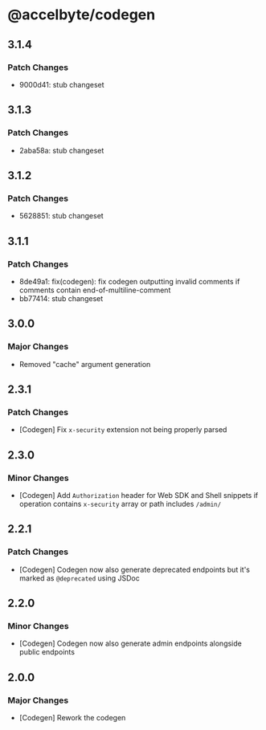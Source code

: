 # @accelbyte/codegen

## 3.1.4

### Patch Changes

- 9000d41: stub changeset

## 3.1.3

### Patch Changes

- 2aba58a: stub changeset

## 3.1.2

### Patch Changes

- 5628851: stub changeset

## 3.1.1

### Patch Changes

- 8de49a1: fix(codegen): fix codegen outputting invalid comments if comments contain end-of-multiline-comment
- bb77414: stub changeset

## 3.0.0

### Major Changes

- Removed "cache" argument generation

## 2.3.1

### Patch Changes

- [Codegen] Fix `x-security` extension not being properly parsed

## 2.3.0

### Minor Changes

- [Codegen] Add `Authorization` header for Web SDK and Shell snippets if operation contains `x-security` array or path includes `/admin/`

## 2.2.1

### Patch Changes

- [Codegen] Codegen now also generate deprecated endpoints but it's marked as `@deprecated` using JSDoc

## 2.2.0

### Minor Changes

- [Codegen] Codegen now also generate admin endpoints alongside public endpoints

## 2.0.0

### Major Changes

- [Codegen] Rework the codegen
